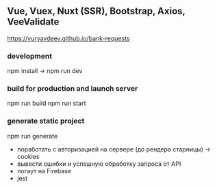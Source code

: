 ## Vue, Vuex, Nuxt (SSR), Bootstrap, Axios, VeeValidate

https://yuryavdeev.github.io/bank-requests

### development
npm install -> npm run dev

### build for production and launch server
npm run build
npm run start

### generate static project
npm run generate    


- поработать с авторизацией на сервере (до рендера старницы) -> cookies      
- вывести ошибки и успешную обработку запроса от API   
- логаут на Firebase      
- jest

